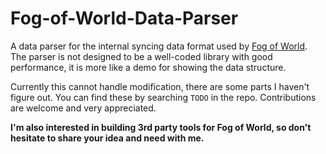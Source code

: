 # Fog-of-World-Data-Parser
A data parser for the internal syncing data format used by [Fog of World](https://fogofworld.app/).
The parser is not designed to be a well-coded library with good performance, it is more like a demo for showing the data structure.

Currently this cannot handle modification, there are some parts I haven't figure out.
You can find these by searching `TODO` in the repo.
Contributions are welcome and very appreciated.

**I'm also interested in building 3rd party tools for Fog of World, so don't hesitate to share your idea and need with me.**